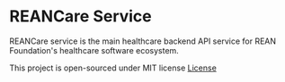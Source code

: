 # REANCare Service

REANCare service is the main healthcare backend API service for REAN Foundation's healthcare software ecosystem.

This project is open-sourced under MIT license [License](./../LICENSE)
